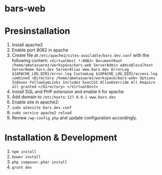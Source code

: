 bars-web
=============================

# Presinstallation
1. Install apache2
  1. Enable port 8082 in apache
  2. Create file at `/etc/apache2/sites-available/bars.dev.conf` with the following content:
    ```
    <VirtualHost *:8082>
      DocumentRoot /home/amatasuarez/workspace/bars-web
      ServerAdmin admin@localhost
      ServerName bars.dev
      ServerAlias www.bars.dev
      ErrorLog ${APACHE_LOG_DIR}/error.log
      CustomLog ${APACHE_LOG_DIR}/access.log combined
      <Directory /home/amatasuarez/workspace/bars-web>
        Options Indexes FollowSymLinks Includes ExecCGI
        AllowOverride All
        Require all granted
      </Directory>
    </VirtualHost>
    ```
2. Install SQL and PHP extension and enable it for apache
3. Add domain to `/etc/hosts`: `127.0.0.1 www.bars.dev`
4. Enable site in apache2:
  1. `sudo a2ensite bars.dev.conf`
  2. `sudo service apache2 reload`
5. Review `/wp-config.php` and update configuration accordingly.

# Installation & Development
1. `npm install`
2. `bower install`
3. `php composer.phar install`
4. `grunt dev`
